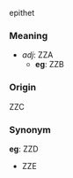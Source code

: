 epithet
### Meaning
+ _adj_: ZZA
	+ __eg__: ZZB

### Origin

ZZC

### Synonym

__eg__: ZZD

+ ZZE


